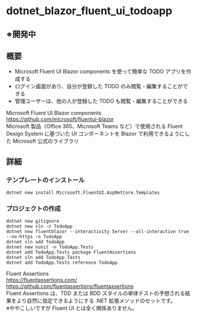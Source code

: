 # dotnet_blazor_fluent_ui_todoapp

## ※開発中

## 概要
* Microsoft Fluent UI Blazor components を使って簡単な TODO アプリを作成する
* ログイン画面があり、自分が登録した TODO のみ閲覧・編集することができる
* 管理ユーザーは、他の人が登録した TODO も閲覧・編集することができる

Microsoft Fluent UI Blazor components  
https://github.com/microsoft/fluentui-blazor  
Microsoft 製品（Office 365、Microsoft Teams など）で使用される Fluent Design System に基づいた UI コンポーネントを Blazor で利用できるようにした Microsoft 公式のライブラリ  

## 詳細

### テンプレートのインストール
```
dotnet new install Microsoft.FluentUI.AspNetCore.Templates
```

### プロジェクトの作成
```
dotnet new gitignore
dotnet new sln -n TodoApp
dotnet new fluentblazor --interactivity Server --all-interactive true --no-https -n TodoApp
dotnet sln add TodoApp
dotnet new nunit -n TodoApp.Tests
dotnet add TodoApp.Tests package FluentAssertions
dotnet sln add TodoApp.Tests
dotnet add TodoApp.Tests reference TodoApp
```

Fluent Assertions  
https://fluentassertions.com/  
https://github.com/fluentassertions/fluentassertions  
Fluent Assertions は、TDD または BDD スタイルの単体テストの予想される結果をより自然に指定できるようにする .NET 拡張メソッドのセットです。  
※ややこしいですが Fluent UI とは全く関係ありません。